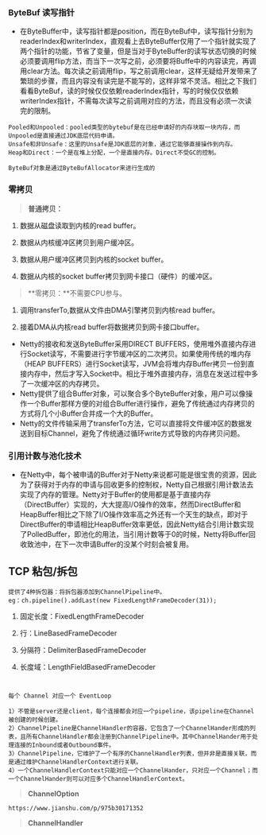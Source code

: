 

### ByteBuf 读写指针

- 在ByteBuffer中，读写指针都是position，而在ByteBuf中，读写指针分别为readerIndex和writerIndex，直观看上去ByteBuffer仅用了一个指针就实现了两个指针的功能，节省了变量，但是当对于ByteBuffer的读写状态切换的时候必须要调用flip方法，而当下一次写之前，必须要将Buffe中的内容读完，再调用clear方法。每次读之前调用flip，写之前调用clear，这样无疑给开发带来了繁琐的步骤，而且内容没有读完是不能写的，这样非常不灵活。相比之下我们看看ByteBuf，读的时候仅仅依赖readerIndex指针，写的时候仅仅依赖writerIndex指针，不需每次读写之前调用对应的方法，而且没有必须一次读完的限制。

~~~
Pooled和Unpooled：pooled类型的bytebuf是在已经申请好的内存块取一块内存，而Unpooled是直接通过JDK底层代码申请。
Unsafe和非Unsafe：这里的Unsafe是JDK底层的对象，通过它能够直接操作到内存。
Heap和Direct：一个是在堆上分配，一个是直接内存。Direct不受GC的控制。

ByteBuf对象是通过ByteBufAllocator来进行生成的
~~~







### 零拷贝

> **普通拷贝：**

1. 数据从磁盘读取到内核的read buffer。

2. 数据从内核缓冲区拷贝到用户缓冲区。

3. 数据从用户缓冲区拷贝到内核的socket buffer。

4. 数据从内核的socket buffer拷贝到网卡接口（硬件）的缓冲区。

> **零拷贝：**不需要CPU参与。

1. 调用transferTo,数据从文件由DMA引擎拷贝到内核read buffer。

2. 接着DMA从内核read buffer将数据拷贝到网卡接口buffer。

- Netty的接收和发送ByteBuffer采用DIRECT BUFFERS，使用堆外直接内存进行Socket读写，不需要进行字节缓冲区的二次拷贝。如果使用传统的堆内存（HEAP BUFFERS）进行Socket读写，JVM会将堆内存Buffer拷贝一份到直接内存中，然后才写入Socket中。相比于堆外直接内存，消息在发送过程中多了一次缓冲区的内存拷贝。
- Netty提供了组合Buffer对象，可以聚合多个ByteBuffer对象，用户可以像操作一个Buffer那样方便的对组合Buffer进行操作，避免了传统通过内存拷贝的方式将几个小Buffer合并成一个大的Buffer。
- Netty的文件传输采用了transferTo方法，它可以直接将文件缓冲区的数据发送到目标Channel，避免了传统通过循环write方式导致的内存拷贝问题。



### 引用计数与池化技术

- 在Netty中，每个被申请的Buffer对于Netty来说都可能是很宝贵的资源，因此为了获得对于内存的申请与回收更多的控制权，Netty自己根据引用计数法去实现了内存的管理。Netty对于Buffer的使用都是基于直接内存（DirectBuffer）实现的，大大提高I/O操作的效率，然而DirectBuffer和HeapBuffer相比之下除了I/O操作效率高之外还有一个天生的缺点，即对于DirectBuffer的申请相比HeapBuffer效率更低，因此Netty结合引用计数实现了PolledBuffer，即池化的用法，当引用计数等于0的时候，Netty将Buffer回收致池中，在下一次申请Buffer的没某个时刻会被复用。



## TCP 粘包/拆包

~~~
提供了4种拆包器：将拆包器添加到ChannelPipeline中。
eg：ch.pipeline().addLast(new FixedLengthFrameDecoder(31));
~~~

1. 固定长度：FixedLengthFrameDecoder
2. 行：LineBasedFrameDecoder
3. 分隔符：DelimiterBasedFrameDecoder

4. 长度域：LengthFieldBasedFrameDecoder















#  

#  

~~~
每个 Channel 对应一个 EventLoop

1）不管是server还是client，每个连接都会对应一个pipeline，该pipeline在Channel被创建的时候创建。
2）ChannelPipeline是ChannelHandler的容器，它包含了一个ChannelHander形成的列表，且所有ChannelHandler都会注册到ChannelPipeline中。其中ChannelHander用于处理连接的Inbound或者Outbound事件。
3）ChannelPipeline，它维护了一个有序的ChannelHandler列表，但并非是直接关联，而是通过维护ChannelHandlerContext进行关联。
4）一个ChannelHandlerContext只能对应一个ChannelHander，只对应一个Channel；而一个ChannelHander则可以对应多个ChannelHandlerContext。
~~~



> **ChannelOption**

~~~
https://www.jianshu.com/p/975b30171352
~~~



> **ChannelHandler**



> 